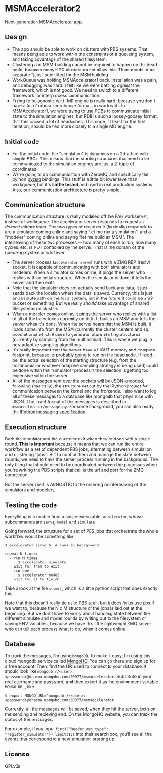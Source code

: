 MSMAccelerator2
===============
Next-generation MSMAccelerator app.

Design
------
- The app should be able to work on clusters with PBS systems. That means
  being able to work within the constraints of a queueing system, and taking
  advantage of the shared filesystem.
- Clustering and MSM-building cannot be required to happen on the head node,
  because many HPC clusters do not allow this. There needs to be separate
  "jobs" submitted for the MSM building.
- WorkQueue was holding MSMAccelerator1 back. Installation was a pain, and
  debugging was hard. I felt like we were battling *against* the framework,
  which is not good. We need to switch to a different framework for
  interprocess communication.
- Trying to be agnostic w.r.t. MD engine is really hard, because you don't have a lot
  of robust interchange formats to work with. In MSMAccelerator1, we were
  trying to use PDBs to communicate initial state to the simulation engines,
  but PDB is such a loosey-goosey format, that this caused a lot of headaches.
  This code, at least for the first iteration, should be tied more closely
  to a single MD engine.


Initial code
------------
- For the initial code, the "simulation" is dynamics on a 2d lattice with
  simple PBCs. This means that the starting structures that need to be
  communicated to the simulation engines are just a 2-tuple of coordinates
- We're going to do communication with [ZeroMQ](http://www.zeromq.org/),
  and specifically the python [pyzmq](http://zeromq.github.io/pyzmq/) bindings.
  This stuff is a little bit lower level than workqueue, but it's
  **battle tested** and used in real production systems. Also, our
  communication architecture is pretty simple.


Communication structure
-----------------------
The communication structure is really modeled off the FAH workserver, instead
of workqueue. The accelerator server responds to requests. *It doesn't
initiate them*. The two types of requests it (basically) responds to are
a simulator coming online and saying "let me run a simulation", and a
"modeler" coming online and saying "let me build an MSM". The interleaving
of these two processes -- how many of each to run, how many cycles, etc, is
NOT controlled by the server. That is the domain of the queueing system or
whatever.

- The server process (`accelerator serve`) runs with a ZMQ REP (reply) socket. It
  is capable of communicating with both simulators and modelers. When
  a simulator comes online, it pings the server who replies with an
  initial structure. When the simulator is done, it tells the server and then
  exits.
- Note that the simulator does not actually send back any data, it just sends
  back the location where the data is saved. Currently, this is just an
  absolute path on the local system, but in the future it could be a S3 bucket
  or something. But we really *should* take advantage of shared filesystems
  on clusters.
- When a modeler comes online, it pings the server who replies with a list
  of all of the trajectories currently on disk. It builds an MSM and tells the
  server when it's done. When the server hears that the MSM is built, it loads
  some info from the MSM (currently the cluster centers and eq. populations)
  which it uses to generate future starting structures (currently by sampling
  from the multinomial). This is where we plug in new adaptive sampling
  algorithms.
- It's really important that the server have a LIGHT memory and compute
  footprint, because its probably going to run on the head node. If need-be,
  the actual selection of the starting structure (e.g. from the multinomial
  or whatever adaptive sampling strategy is being used) could be done within
  the "simulator" process if the selection is getting too expensive within
  the server.
- All of the messages sent over the sockets will be JSON-encoded, following
  (basically), the structure set out by the IPython project for communication
  between the kernel and the frontends. I also want to log all of these
  messages to a database like mongodb that plays nice with JSON. The exact
  format of the messages is described in `msmaccelerator/message.py`. For some
  background, you can also ready the [IPython messaging specification](http://ipython.org/ipython-doc/dev/development/messaging.html).


Execution structure
-------------------
Both the simulator and the clusterer exit when they're done with a single
round. **This is important** because it means that we can run the entire
workflow as a set of dependent PBS jobs, alternating between simulation and
clustering "jobs". But to control them and manage the state between rounds,
we need to have the server process running in the background. The only thing
that should need to be coordinated between the processes when you're writing
the PBS scripts that call is the url and port for the ZMQ connection.

But the server itself is AGNOSTIC to the ordering or interleaving of the
simulators and modelers.

Testing the code 
----------------
Everything is runnable from a single executable, `accelerator`, whose subcommands
are `serve`, `model` and `simulate`

Going forward, the structure for a set of PBS jobs that orchestrate the whole
workflow would be something like:

```
$ accelerator serve &  # runs in background

repeat N times:
  - run M times
      $ accelerator simulate
    wait for them to exit
  - run one
      $ accelerator model
    wait for it to finish
```

Take a look at the file `submit`, which is a little python script that does
exactly this.

Note that this doesn't really tie us to PBS at all, but it does *let* us use pbs if
we want to, because the N x M structure of the jobs is laid out at the beginning.
But we don't have to worry about handling state between the different simulate and
model rounds by writing out to the filesystem or saving ENV variables, because we
have this little lightweight ZMQ server who can tell each process what to do, when
it comes online.

Database
--------
To track the messages, I'm using `MongoDB`. To make it easy, I'm using this cloud mongodb
service called [MongoHQ](https://www.mongohq.com/home). You can go there and sign up
for a free account. Then, find the URI used to connect to your database. It should look
like `mongodb://<user>:<password>@dharma.mongohq.com:10077/msmaccelerator`. Substitute in
your real username and password, and then export it as the environment variable `MONGO_URL`,
like

`$ export MONGO_URL='mongodb://<user>:<password>@dharma.mongohq.com:10077/msmaccelerator'`

Currently, all the messages will be saved, when they hit the server, both on the sending and
recieving end. On the MongoHQ website, you can track the status of the messages.

For example, if you input `find({"header.msg_type": "register_simulator"}).limit(10)` into their
search box, you'll see all the events that correspond to a new simulation starting up.

License
-------
GPLv3s
